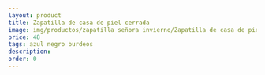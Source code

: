 ```yaml
---
layout: product
title: Zapatilla de casa de piel cerrada 
image: img/productos/zapatilla señora invierno/Zapatilla de casa de piel cerrada =48 =azul negro burdeos.webp
price: 48 
tags: azul negro burdeos
description: 
order: 0
---
```

